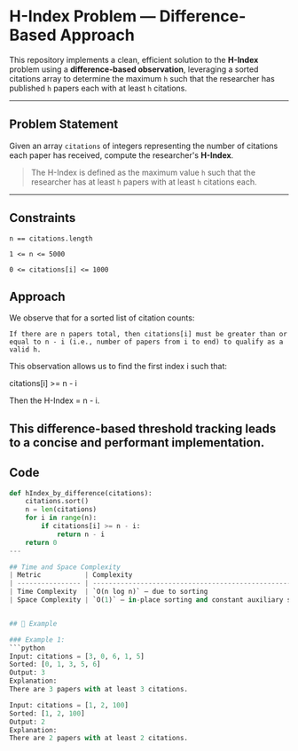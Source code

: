 #  H-Index Problem — Difference-Based Approach

This repository implements a clean, efficient solution to the **H-Index** problem using a **difference-based observation**, leveraging a sorted citations array to determine the maximum `h` such that the researcher has published `h` papers each with at least `h` citations.

---

##  Problem Statement

Given an array `citations` of integers representing the number of citations each paper has received, compute the researcher's **H-Index**.

> The H-Index is defined as the maximum value `h` such that the researcher has at least `h` papers with at least `h` citations each.

---
## Constraints

    n == citations.length

    1 <= n <= 5000

    0 <= citations[i] <= 1000

 ## Approach

We observe that for a sorted list of citation counts:

    If there are n papers total, then citations[i] must be greater than or equal to n - i (i.e., number of papers from i to end) to qualify as a valid h.

This observation allows us to find the first index i such that:

citations[i] >= n - i

Then the H-Index = n - i.

This difference-based threshold tracking leads to a concise and performant implementation.
---
## Code
```python
def hIndex_by_difference(citations):
    citations.sort()
    n = len(citations)
    for i in range(n):
        if citations[i] >= n - i:
            return n - i
    return 0
---

## Time and Space Complexity
| Metric           | Complexity                                             |
| ---------------- | ------------------------------------------------------ |
| Time Complexity  | `O(n log n)` — due to sorting                          |
| Space Complexity | `O(1)` — in-place sorting and constant auxiliary space |


## 🧪 Example

### Example 1:
```python
Input: citations = [3, 0, 6, 1, 5]
Sorted: [0, 1, 3, 5, 6]
Output: 3
Explanation:
There are 3 papers with at least 3 citations.

Input: citations = [1, 2, 100]
Sorted: [1, 2, 100]
Output: 2
Explanation:
There are 2 papers with at least 2 citations.

